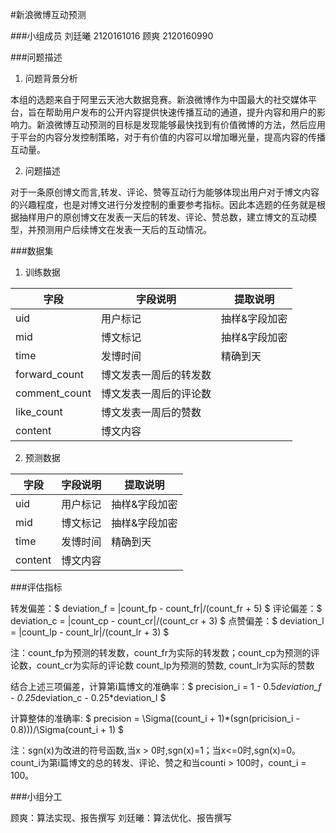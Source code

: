#新浪微博互动预测

###小组成员
刘廷曦 	2120161016
顾爽	2120160990

###问题描述
1. 问题背景分析

本组的选题来自于阿里云天池大数据竞赛。新浪微博作为中国最大的社交媒体平台，旨在帮助用户发布的公开内容提供快速传播互动的通道，提升内容和用户的影响力。新浪微博互动预测的目标是发现能够最快找到有价值微博的方法，然后应用于平台的内容分发控制策略，对于有价值的内容可以增加曝光量，提高内容的传播互动量。

2. 问题描述

对于一条原创博文而言,转发、评论、赞等互动行为能够体现出用户对于博文内容的兴趣程度，也是对博文进行分发控制的重要参考指标。因此本选题的任务就是根据抽样用户的原创博文在发表一天后的转发、评论、赞总数，建立博文的互动模型，并预测用户后续博文在发表一天后的互动情况。

###数据集

1. 训练数据

字段         | 字段说明               | 提取说明
-------------|------------------------|--------------
uid          | 用户标记               | 抽样&字段加密
mid          | 博文标记               | 抽样&字段加密
time         | 发博时间               | 精确到天
forward_count| 博文发表一周后的转发数 |
comment_count| 博文发表一周后的评论数 |
like_count   | 博文发表一周后的赞数   |
content      | 博文内容               |


2. 预测数据

字段         | 字段说明               | 提取说明
-------------|------------------------|--------------
uid          | 用户标记               | 抽样&字段加密
mid          | 博文标记               | 抽样&字段加密
time         | 发博时间               | 精确到天
content      | 博文内容               |

###评估指标

转发偏差：$ deviation_f = |count_fp - count_fr|/(count_fr + 5) $
评论偏差：$ deviation_c = |count_cp - count_cr|/(count_cr + 3) $
点赞偏差：$ deviation_l = |count_lp - count_lr|/(count_lr + 3) $

注：count_fp为预测的转发数，count_fr为实际的转发数；count_cp为预测的评论数，count_cr为实际的评论数 count_lp为预测的赞数, count_lr为实际的赞数

结合上述三项偏差，计算第i篇博文的准确率：$ precision_i = 1 - 0.5*deviation_f - 0.25*deviation_c - 0.25*deviation_l $

计算整体的准确率: $ precision = \Sigma((count_i + 1)*(sgn(pricision_i - 0.8)))/\Sigma(count_i + 1) $

注：sgn(x)为改进的符号函数,当x > 0时,sgn(x)=1；当x<=0时,sgn(x)=0。
count_i为第i篇博文的总的转发、评论、赞之和当counti > 100时，count_i = 100。


###小组分工

顾爽：算法实现、报告撰写
刘廷曦：算法优化、报告撰写